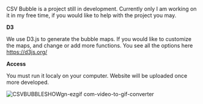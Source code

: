 CSV Bubble is a project still in development. Currently only I am working on it in my free time, if you would like to help with the project you may.

**D3**

We use D3.js to generate the bubble maps. If you would like to customize the maps, and change or add more functions. You see all the options here https://d3js.org/

**Access** 

You must run it localy on your computer. Website will be uploaded once more developed.

![CSVBUBBLESHOWgn-ezgif com-video-to-gif-converter](https://github.com/user-attachments/assets/814f0c2a-d942-4ee6-ac76-700cbe99022b)


